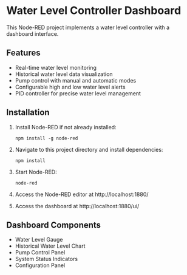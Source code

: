 # Water Level Controller Dashboard

This Node-RED project implements a water level controller with a dashboard interface.

## Features

- Real-time water level monitoring
- Historical water level data visualization
- Pump control with manual and automatic modes
- Configurable high and low water level alerts
- PID controller for precise water level management

## Installation

1. Install Node-RED if not already installed:
   ```
   npm install -g node-red
   ```

2. Navigate to this project directory and install dependencies:
   ```
   npm install
   ```

3. Start Node-RED:
   ```
   node-red
   ```

4. Access the Node-RED editor at http://localhost:1880/
5. Access the dashboard at http://localhost:1880/ui/

## Dashboard Components

- Water Level Gauge
- Historical Water Level Chart
- Pump Control Panel
- System Status Indicators
- Configuration Panel
